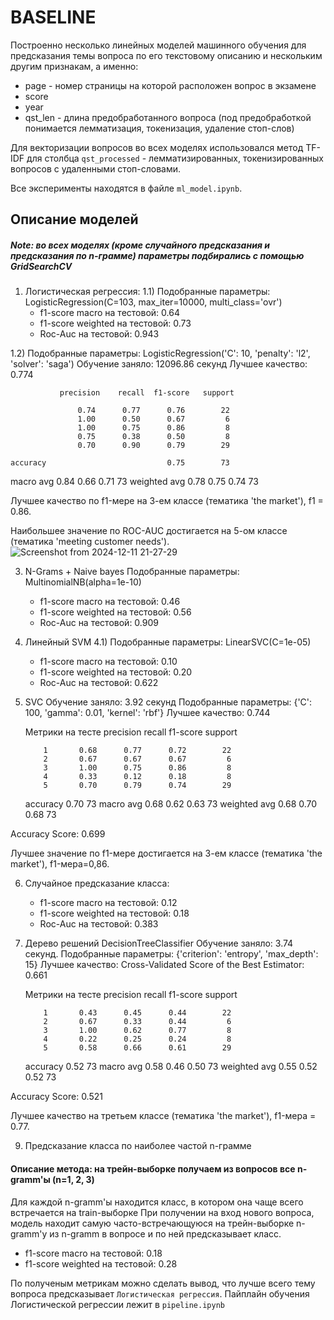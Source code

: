 # BASELINE
Построенно несколько линейных моделей машинного обучения для предсказания темы вопроса по его текстовому описанию и нескольким другим признакам, а именно:
* page - номер страницы на которой расположен вопрос в экзамене
* score
* year
* qst_len - длина предобработанного вопроса (под предобработкой понимается лемматизация, токенизация, удаление стоп-слов)

Для векторизации вопросов во всех моделях использовался метод TF-IDF для столбца `qst_processed` - лемматизированных, токенизированных вопросов с удаленными стоп-словами.

Все эксперименты находятся в файле `ml_model.ipynb`.

## Описание моделей
##### Note: во всех моделях (кроме случайного предсказания и предсказания по n-грамме) параметры подбирались с помощью GridSearchCV

1) Логистическая регрессия:
1.1) Подобранные параметры: LogisticRegression(C=103, max_iter=10000, multi_class='ovr')
    * f1-score macro на тестовой: 0.64
    * f1-score weighted на тестовой: 0.73
    * Roc-Auc на тестовой: 0.943
      
1.2) Подобранные параметры: LogisticRegression('C': 10, 'penalty': 'l2', 'solver': 'saga')
      Обучение заняло: 12096.86 секунд
      Лучшее качество: 0.774

               precision    recall  f1-score   support
         
                   0.74      0.77      0.76        22
                   1.00      0.50      0.67         6
                   1.00      0.75      0.86         8
                   0.75      0.38      0.50         8
                   0.70      0.90      0.79        29

    accuracy                           0.75        73
   macro avg       0.84      0.66      0.71        73
weighted avg       0.78      0.75      0.74        73

Лучшее качество по f1-мере на 3-ем классе (тематика 'the market'), f1 = 0.86.

Наибольшее значение по ROC-AUC достигается на 5-ом классе (тематика 'meeting customer needs').
![Screenshot from 2024-12-11 21-27-29](https://github.com/user-attachments/assets/8cf4f562-7f08-4d13-bb3e-5158ab443fac)


3) N-Grams + Naive bayes 
Подобранные параметры: MultinomialNB(alpha=1e-10)
    * f1-score macro на тестовой: 0.46
    * f1-score weighted на тестовой: 0.56
    * Roc-Auc на тестовой: 0.909

4) Линейный SVM
4.1) Подобранные параметры: LinearSVC(C=1e-05)
    * f1-score macro на тестовой: 0.10
    * f1-score weighted на тестовой: 0.20 
    * Roc-Auc на тестовой: 0.622

5) SVC
   Обучение заняло: 3.92 секунд
   Подобранные параметры:  {'C': 100, 'gamma': 0.01, 'kernel': 'rbf'}
   Лучшее качество: 0.744

   Метрики на тесте
                 precision    recall  f1-score   support

           1       0.68      0.77      0.72        22
           2       0.67      0.67      0.67         6
           3       1.00      0.75      0.86         8
           4       0.33      0.12      0.18         8
           5       0.70      0.79      0.74        29

    accuracy                           0.70        73
   macro avg       0.68      0.62      0.63        73
weighted avg       0.68      0.70      0.68        73

Accuracy Score: 0.699

Лучшее значение по f1-мере достигается на 3-ем классе (тематика 'the market'), f1-мера=0,86.

6) Случайное предсказание класса:
    * f1-score macro на тестовой: 0.12
    * f1-score weighted на тестовой: 0.18 
    * Roc-Auc на тестовой: 0.383
  
7) Дерево решений DecisionTreeClassifier
   Обучение заняло:  3.74 секунд.
   Подобранные параметры: {'criterion': 'entropy', 'max_depth': 15}
   Лучшее качество: Cross-Validated Score of the Best Estimator: 0.661

    Метрики на тесте
                 precision    recall  f1-score   support

           1       0.43      0.45      0.44        22
           2       0.67      0.33      0.44         6
           3       1.00      0.62      0.77         8
           4       0.22      0.25      0.24         8
           5       0.58      0.66      0.61        29

    accuracy                           0.52        73
   macro avg       0.58      0.46      0.50        73
weighted avg       0.55      0.52      0.52        73

Accuracy Score: 0.521

Лучшее качество на третьем классе (тематика 'the market'), f1-мера = 0.77.

9) Предсказание класса по наиболее частой n-грамме
 
 #### Описание метода: на трейн-выборке получаем из вопросов все n-gramm'ы (n=1, 2, 3)
 Для каждой n-gramm'ы находится класс, в котором она чаще всего встречается на train-выборке
 При получении на вход нового вопроса, модель находит самую часто-встречающуюся на трейн-выборке n-gramm'у  из n-gramm в вопросе и по ней предсказывает класс.

* f1-score macro на тестовой: 0.18
* f1-score weighted на тестовой: 0.28 


По полученым метрикам можно сделать вывод, что лучше всего тему вопроса предсказывает `Логистическая регрессия`.
Пайплайн обучения Логистической регрессии лежит в `pipeline.ipynb`



